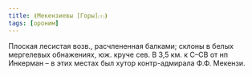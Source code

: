 ```yaml
---
title: ⦗Мекензиевы [Горы]⒯⦘
tags: [ороним]
---
```


Плоская лесистая возв., расчлененная балками; склоны в белых мергелевых
обнажениях, юж. круче сев. В 3,5 км. к С–СВ от нп Инкерман – в этих местах был
хутор контр-адмирала Ф.Ф. Мекензи.
